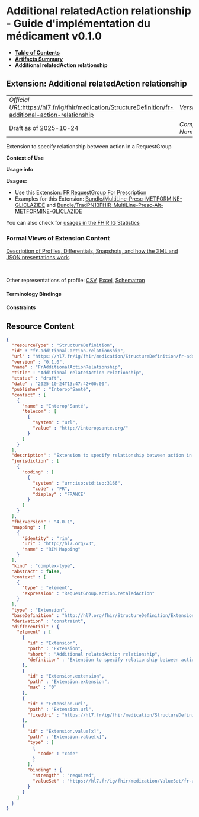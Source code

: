 # Additional relatedAction relationship - Guide d'implémentation du médicament v0.1.0

* [**Table of Contents**](toc.md)
* [**Artifacts Summary**](artifacts.md)
* **Additional relatedAction relationship**

## Extension: Additional relatedAction relationship 

| | |
| :--- | :--- |
| *Official URL*:https://hl7.fr/ig/fhir/medication/StructureDefinition/fr-additional-action-relationship | *Version*:0.1.0 |
| Draft as of 2025-10-24 | *Computable Name*:FrAdditionalActionRelationship |

Extension to specify relationship between action in a RequestGroup

**Context of Use**

**Usage info**

**Usages:**

* Use this Extension: [FR RequestGroup For Prescription](StructureDefinition-fr-requestgroup-for-prescription.md)
* Examples for this Extension: [Bundle/MultiLine-Presc-METFORMINE-GLICLAZIDE](Bundle-MultiLine-Presc-METFORMINE-GLICLAZIDE.md) and [Bundle/TradPN13FHIR-MultiLine-Presc-Alt-METFORMINE-GLICLAZIDE](Bundle-TradPN13FHIR-MultiLine-Presc-Alt-METFORMINE-GLICLAZIDE.md)

You can also check for [usages in the FHIR IG Statistics](https://packages2.fhir.org/xig/hl7.fhir.fr.medication|current/StructureDefinition/fr-additional-action-relationship)

### Formal Views of Extension Content

 [Description of Profiles, Differentials, Snapshots, and how the XML and JSON presentations work](http://build.fhir.org/ig/FHIR/ig-guidance/readingIgs.html#structure-definitions). 

 

Other representations of profile: [CSV](StructureDefinition-fr-additional-action-relationship.csv), [Excel](StructureDefinition-fr-additional-action-relationship.xlsx), [Schematron](StructureDefinition-fr-additional-action-relationship.sch) 

#### Terminology Bindings

#### Constraints



## Resource Content

```json
{
  "resourceType" : "StructureDefinition",
  "id" : "fr-additional-action-relationship",
  "url" : "https://hl7.fr/ig/fhir/medication/StructureDefinition/fr-additional-action-relationship",
  "version" : "0.1.0",
  "name" : "FrAdditionalActionRelationship",
  "title" : "Additional relatedAction relationship",
  "status" : "draft",
  "date" : "2025-10-24T13:47:42+00:00",
  "publisher" : "Interop'Santé",
  "contact" : [
    {
      "name" : "Interop'Santé",
      "telecom" : [
        {
          "system" : "url",
          "value" : "http://interopsante.org/"
        }
      ]
    }
  ],
  "description" : "Extension to specify relationship between action in a RequestGroup",
  "jurisdiction" : [
    {
      "coding" : [
        {
          "system" : "urn:iso:std:iso:3166",
          "code" : "FR",
          "display" : "FRANCE"
        }
      ]
    }
  ],
  "fhirVersion" : "4.0.1",
  "mapping" : [
    {
      "identity" : "rim",
      "uri" : "http://hl7.org/v3",
      "name" : "RIM Mapping"
    }
  ],
  "kind" : "complex-type",
  "abstract" : false,
  "context" : [
    {
      "type" : "element",
      "expression" : "RequestGroup.action.retaledAction"
    }
  ],
  "type" : "Extension",
  "baseDefinition" : "http://hl7.org/fhir/StructureDefinition/Extension",
  "derivation" : "constraint",
  "differential" : {
    "element" : [
      {
        "id" : "Extension",
        "path" : "Extension",
        "short" : "Additional relatedAction relationship",
        "definition" : "Extension to specify relationship between action in a RequestGroup. If present, RequestGroup.action.relatedAction.relationship shall be concurrent"
      },
      {
        "id" : "Extension.extension",
        "path" : "Extension.extension",
        "max" : "0"
      },
      {
        "id" : "Extension.url",
        "path" : "Extension.url",
        "fixedUri" : "https://hl7.fr/ig/fhir/medication/StructureDefinition/fr-additional-action-relationship"
      },
      {
        "id" : "Extension.value[x]",
        "path" : "Extension.value[x]",
        "type" : [
          {
            "code" : "code"
          }
        ],
        "binding" : {
          "strength" : "required",
          "valueSet" : "https://hl7.fr/ig/fhir/medication/ValueSet/fr-additional-action-relationship-type-value-set"
        }
      }
    ]
  }
}

```
